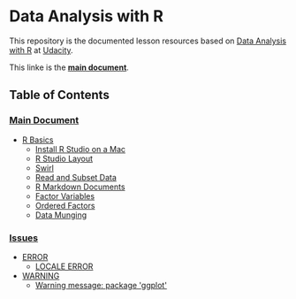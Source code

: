 # Data Analysis with R

This repository is the documented lesson resources based on [Data Analysis with R](https://classroom.udacity.com/courses/ud651) at [Udacity](https://classroom.udacity.com/courses/ud651).

This linke is the **[main document](https://github.com/jeongwhanchoi/Data-Analysis-with-R/blob/master/data_analysis-with_r.md#data-analysis-with-r)**.

## Table of Contents

### **[Main Document](https://github.com/jeongwhanchoi/Data-Analysis-with-R/blob/master/data_analysis-with_r.md#data-analysis-with-r)**

- [R Basics](https://github.com/jeongwhanchoi/Data-Analysis-with-R/blob/master/data_analysis-with_r.md#r-basics)
  - [Install R Studio on a Mac](https://github.com/jeongwhanchoi/Data-Analysis-with-R/blob/master/data_analysis-with_r.md#install-r-studio-on-a-mac)
  - [R Studio Layout](https://github.com/jeongwhanchoi/Data-Analysis-with-R/blob/master/data_analysis-with_r.md#r-studio-layout)
  - [Swirl](https://github.com/jeongwhanchoi/Data-Analysis-with-R/blob/master/data_analysis-with_r.md#swirl)
  - [Read and Subset Data](https://github.com/jeongwhanchoi/Data-Analysis-with-R/blob/master/data_analysis-with_r.md#read-and-subset-data)
  - [R Markdown Documents](https://github.com/jeongwhanchoi/Data-Analysis-with-R/blob/master/data_analysis-with_r.md#r-markdown-documents)
  - [Factor Variables](https://github.com/jeongwhanchoi/Data-Analysis-with-R/blob/master/data_analysis-with_r.md#factor-variables)
  - [Ordered Factors](https://github.com/jeongwhanchoi/Data-Analysis-with-R/blob/master/data_analysis-with_r.md#ordered-factors)
  - [Data Munging](https://github.com/jeongwhanchoi/Data-Analysis-with-R/blob/master/data_analysis-with_r.md#data-munging)

### [Issues](https://github.com/jeongwhanchoi/Data-Analysis-with-R/blob/master/r_issue.md)

- [ERROR](https://github.com/jeongwhanchoi/Data-Analysis-with-R/blob/master/r_issue.md#error)
  - [LOCALE ERROR](https://github.com/jeongwhanchoi/Data-Analysis-with-R/blob/master/r_issue.md#locale-error)
- [WARNING](https://github.com/jeongwhanchoi/Data-Analysis-with-R/blob/master/r_issue.md#warning)
  - [Warning message: package 'ggplot'](https://github.com/jeongwhanchoi/Data-Analysis-with-R/blob/master/r_issue.md#warning-message-package-ggplot)


